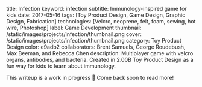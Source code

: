 title: Infection
keyword: infection
subtitle: Immunology-inspired game for kids
date: 2017-05-16
tags: [Toy Product Design, Game Design, Graphic Design, Fabrication]
technologies: [Velcro, neoprene, felt, foam, sewing, hot wire, Photoshop]
label: Game Development
thumbnail: /static/images/projects/infection/thumbnail.png
cover: /static/images/projects/infection/thumbnail.png
category: Toy Product Design
color: e9adb2
collaborators: Brent Samuels, George Roudebush, Max Beeman, and Rebecca Chen
description: Multiplayer game with velcro organs, antibodies, and bacteria. Created in 2.00B Toy Product Design as a fun way for kids to learn about immunology.

This writeup is a work in progress 🙊 Come back soon to read more!
